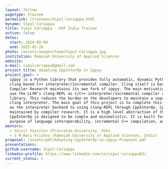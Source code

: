 ```yaml
---
layout: fellow
pagetype: trainee
permalink: /trainees/Vipul-Cariappa.html
myname: Vipul Cariappa
title: Vipul Cariappa - HSF India Trainee
active: false
dates:
  start: 2024-09-09
  end: 2025-02-28
photo: /assets/images/team/Vipul-Cariappa.jpg
institution: Ramaiah University of Applied Sciences
website:
e-mail: vipulcariappa@gmail.com
project_title: Adopting CppInterOp in Cppyy
project_goal: >
  cppyy is a Python library that provides fully automatic, dynamic Python-C++ bindings using the
  cling based C++ interpreter/incremental compiler. Cling itself is based on the LLVM toolchain.
  Compiler Research maintains its own fork of cppyy. The main motivation of this fork is to directly
  use the LLVM’s clang-REPL as C/C++ interpreter/incremental compiler and runtime reflection
  library. This reduces the burden on the developers to maintain a separate fork of LLVM like the
  cling interpreter. The main goal of this project is to complete this migration from using cling
  as the interpreter backend to using clang-REPL through CppInterOp. CppInterOp is developed and
  maintained by compiler research. It is a high level abstraction of the underlying LLVM API.
  CppInterOp is designed to be simple and minimalistic. It is built for the
  purpose of language interoperability, incremental C++ compilation, and runtime C++ reflection.
mentors:
  - Vassil Vassilev (Princeton University, USA)
  - S M Hari Krishna (Ramaiah University of Applied Sciences, India)
proposal: /assets/pdf/Adopting-CppInterOp-in-cppyy-Proposal.pdf
presentations:
github-username: Vipul-Cariappa
linkedin-profile: https://www.linkedin.com/in/vipul-cariappa03/
current_status: >
---
```

